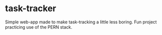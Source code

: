 # task-tracker
Simple web-app made to make task-tracking a little less boring. Fun project practicing use of the PERN stack.
